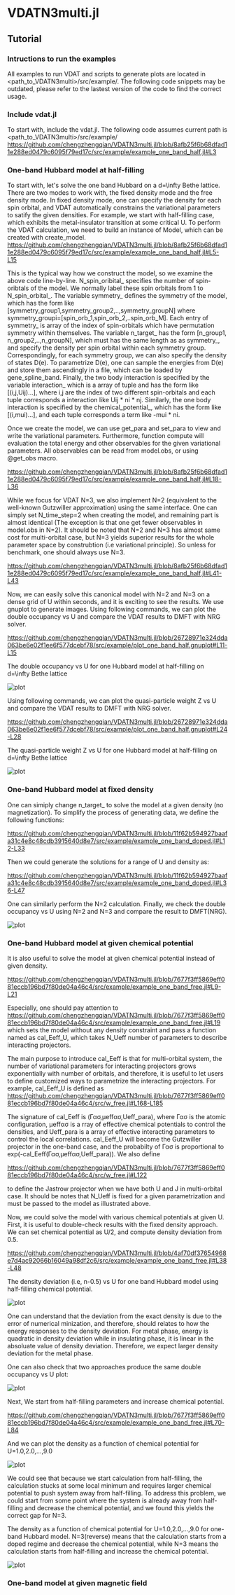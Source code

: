 # VDATN3multi.jl

## Tutorial
### Intructions to run the examples
All examples to run VDAT and scripts to generate plots are located in <path_to_VDATN3multi>/src/example/.
The following code snippets may be outdated, please refer to the lastest version of the code to find the correct usage.
### Include vdat.jl 
To start with, include the vdat.jl. The following code assumes current path is <path_to_VDATN3multi>/src/example/
https://github.com/chengzhengqian/VDATN3multi.jl/blob/8afb25f6b68dfad11e288ed0479c6095f79ed17c/src/example/example_one_band_half.jl#L3

### One-band Hubbard model at half-filling
To start with, let's solve the one band Hubbard on a d=\infty Bethe lattice. There are two modes to work with, the fixed density mode and the free density mode. In fixed density mode, one can specify the density for each spin orbital, and VDAT automatically constrains the variational parameters to satify the given densities. For example, we start with half-filling case, which exhibits the metal-insulator transition at some critical U.
To perform the VDAT calculation, we need to build an instance of Model, which can be created with create_model.
https://github.com/chengzhengqian/VDATN3multi.jl/blob/8afb25f6b68dfad11e288ed0479c6095f79ed17c/src/example/example_one_band_half.jl#L5-L15

This is the typical way how we construct the model, so we examine the above code line-by-line. N_spin_oribital_ specifies the number of spin-oribtals of the model. We normally label these spin orbitals from 1 to N_spin_orbital_. The variable symmetry_ defines the symmetry of the model, which has the form like [symmetry_group1,symmetry_group2,..,symmetry_groupN] where symmetry_groupi=[spin_orb_1,spin_orb_2,..spin_orb_M]. Each entry of symmetry_ is array of the index of spin-orbitals which have permutation symmetry within themselves. The variable n_target_ has the form [n_group1, n_group2,..,n_groupN], which must has the same length as  as symmetry_, and specify the density per spin orbital within each symmetry group. Correspondingly, for each symmetry group, we can also specify the density of states D(e). To parametrize D(e), one can sample the energies from D(e) and store them ascendingly in a file, which can be loaded by gene_spline_band. Finally, the two body interaction is specified by the variable interaction_ which is a array of tuple and has the form like [(i,j,Uij)...], where i,j are the index of two different spin-orbitals and each tuple corresponds a interaction like Uij * ni * nj. Similarly, the one body interaction is specified by the chemical_potential_, which has the form like [(i,mui)...], and each tuple corresponds a term like -mui * ni.

Once we create the model, we can use get_para and set_para to view and write the variational parameters. Furthermore, function compute will evaluation the total energy and other observables for the given variational parameters. All observables can be read from model.obs, or using @get_obs macro.

https://github.com/chengzhengqian/VDATN3multi.jl/blob/8afb25f6b68dfad11e288ed0479c6095f79ed17c/src/example/example_one_band_half.jl#L18-L36

While we focus for VDAT N=3, we also implement N=2 (equivalent to the well-known Gutzwiller approximation) using the same interface. One can simply set N_time_step=2 when creating the model, and remaining part is almost identical (The exception is that one get fewer observables in model.obs in N=2). It should be noted that N=2 and N=3 has almost same cost for multi-orbital case, but N=3 yields superior results for the whole parameter space by construbtion (i.e variational principle). So unless for benchmark, one should always use N=3.

https://github.com/chengzhengqian/VDATN3multi.jl/blob/8afb25f6b68dfad11e288ed0479c6095f79ed17c/src/example/example_one_band_half.jl#L41-L43


Now, we can easily solve this canonical model with N=2 and N=3 on a dense grid of U within seconds, and it is exciting to see the results.
We use gnuplot to generate images.
Using following commands, we can plot the double occupancy vs U and compare the VDAT results to DMFT with NRG solver.

https://github.com/chengzhengqian/VDATN3multi.jl/blob/26728971e324dda063be6e02f1ee6f577dcebf78/src/example/plot_one_band_half.gnuplot#L11-L15


The double occupancy vs U for one Hubbard model at half-filling on d=\infty Bethe lattice

![plot](./src/example/figures/one_band_half_d_U.png)

Using following commands, we can plot the quasi-particle weight Z vs U and compare the VDAT results to DMFT with NRG solver.

https://github.com/chengzhengqian/VDATN3multi.jl/blob/26728971e324dda063be6e02f1ee6f577dcebf78/src/example/plot_one_band_half.gnuplot#L24-L28

The quasi-particle weight Z vs U for one Hubbard model at half-filling on d=\infty Bethe lattice

![plot](./src/example/figures/one_band_half_Z_U.png)

### One-band Hubbard model at fixed density 

One can simiply change n_target_ to solve the model at a given density (no magnetization). To simplify the process of generating data, we define the following functions:

https://github.com/chengzhengqian/VDATN3multi.jl/blob/11f62b594927baafa31c4e8c48cdb3915640d8e7/src/example/example_one_band_doped.jl#L12-L33

Then we could generate the solutions for a range of U and density as:

https://github.com/chengzhengqian/VDATN3multi.jl/blob/11f62b594927baafa31c4e8c48cdb3915640d8e7/src/example/example_one_band_doped.jl#L36-L47

One can similarly perform the N=2 calculation. Finally, we check the double occupancy vs U using N=2 and N=3 and compare the result to DMFT(NRG).

![plot](./src/example/figures/one_band_doped_d_U.png)

### One-band Hubbard model at given chemical potential
It is also useful to solve the model at given chemical potential instead of given density. 

https://github.com/chengzhengqian/VDATN3multi.jl/blob/7677f3ff5869eff081eccb196bd7f80de04a46c4/src/example/example_one_band_free.jl#L9-L21

Especially, one should pay attention to 
https://github.com/chengzhengqian/VDATN3multi.jl/blob/7677f3ff5869eff081eccb196bd7f80de04a46c4/src/example/example_one_band_free.jl#L19
which sets the model without any density constraint and pass a function named as cal_Eeff_U, which takes N_Ueff number of parameters to describe interacting projectors.

The main purpose to introduce cal_Eeff is that for multi-orbital system, the number of variational parameters for interacting projectors grows exponentially with number of orbitals, and therefore, it is useful to let users to define customized ways to parametrize the interacting projectors. For example, cal_Eeff_U is defined as 
https://github.com/chengzhengqian/VDATN3multi.jl/blob/7677f3ff5869eff081eccb196bd7f80de04a46c4/src/w_free.jl#L168-L185

The signature of cal_Eeff is (Γασ,μeffασ,Ueff_para), where Γασ is the atomic configuration, μeffασ is a rray of effective chemical potentials to control the densities, and Ueff_para is a array of effective interacting parameters to control the local correlations. cal_Eeff_U will become the Gutzwiller projector in the one-band case, and the probabilty of Γασ is proportional to exp(-cal_Eeff(Γασ,μeffασ,Ueff_para)). We also define 

https://github.com/chengzhengqian/VDATN3multi.jl/blob/7677f3ff5869eff081eccb196bd7f80de04a46c4/src/w_free.jl#L122

to define the Jastrow projector when we have both U and J in multi-orbital case. It should be notes that N_Ueff is fixed for a given parametrization and must be passed to the model as illustrated above.

Now, we could solve the model with various chemical potentials at given U.
First, it is useful to double-check results with the fixed density approach. We can set chemical potential as U/2, and compute density deviation from 0.5.

https://github.com/chengzhengqian/VDATN3multi.jl/blob/4af70df37654968e7d4ac92066b16049a98df2c6/src/example/example_one_band_free.jl#L38-L48

The density deviation (i.e, n-0.5) vs U for one band Hubbard model using half-filling chemical potential.

![plot](./src/example/figures/one_band_dmu_0_dn_U.png)

One can understand that the deviation from the exact density is due to the error of numerical minization, and therefore, should relates to how the energy responses to the density deviation. For metal phase, energy is quadratic in density deviation while in insulating phase, it is linear in the absoluate value of density deviation. Therefore, we expect larger density deviation for the metal phase.

One can also check that two approaches produce the same double occupancy vs U plot:

![plot](./src/example/figures/one_band_dmu_0_fixed_check_d_U.png)

Next, We start from half-filling parameters and increase chemical potential.

https://github.com/chengzhengqian/VDATN3multi.jl/blob/7677f3ff5869eff081eccb196bd7f80de04a46c4/src/example/example_one_band_free.jl#L70-L84

And we can plot the density as a function of chemical potential for U=1.0,2.0,...,9.0 

![plot](./src/example/figures/one_band_n_dmu_from_half.png)


We could see that because we start calculation from half-filling, the calculation stucks at some local minimum and requires larger chemical potential to push system away from half-filling. To address this problem, we could start from some point where the system is already away from half-filling and decrease the chemical potential, and we found this yields the correct gap for N=3. 

The density as a function of chemical potential for U=1.0,2.0,...,9.0 for one-band Hubbard model. N=3(reverse) means that the calculation starts from a doped regime and decrease the chemical potential, while N=3 means the calculation starts from half-filling and increase the chemical potential.

![plot](./src/example/figures/one_band_n_dmu_from_half_reverse.png)


### One-band model at given magnetic field





